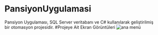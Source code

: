 # PansiyonUygulamasi
Pansiyon Uygulaması, SQL Server veritabanı ve C# kullanılarak geliştirilmiş bir otomasyon projesidir.
#Projeye Ait Ekran Görüntüleri
![ana menü](https://user-images.githubusercontent.com/77548014/119060204-67c67300-b9da-11eb-96fe-855f82938f7c.png)
